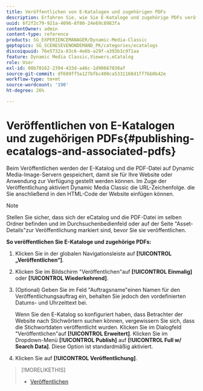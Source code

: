 ```yaml
---
title: Veröffentlichen von E-Katalogen und zugehörigen PDFs
description: Erfahren Sie, wie Sie E-Kataloge und zugehörige PDFs veröffentlichen.
uuid: 6f2f2c79-921a-4096-8f80-24e69c8983fa
contentOwner: admin
content-type: reference
products: SG_EXPERIENCEMANAGER/Dynamic-Media-Classic
geptopics: SG_SCENESEVENONDEMAND_PK/categories/ecatalogs
discoiquuid: 76e5732a-83c6-4e6b-a29f-a393b1c971aa
feature: Dynamic Media Classic,Viewers,eCatalog
role: User
exl-id: 00b70162-2394-433d-a46c-1d90667030af
source-git-commit: df689ff5a127bfbc400ca5331168d1ff7bb0b42e
workflow-type: tm+mt
source-wordcount: '190'
ht-degree: 26%

---
```


# Veröffentlichen von E-Katalogen und zugehörigen PDFs{#publishing-ecatalogs-and-associated-pdfs}

Beim Veröffentlichen werden der E-Katalog und die PDF-Datei auf Dynamic Media-Image-Servern gespeichert, damit sie für Ihre Website oder Anwendung zur Verfügung gestellt werden können. Im Zuge der Veröffentlichung aktiviert Dynamic Media Classic die URL-Zeichenfolge. die Sie anschließend in den HTML-Code der Website einfügen können.

>[!NOTE]
>
>Stellen Sie sicher, dass sich der eCatalog und die PDF-Datei im selben Ordner befinden und im Durchsuchenbedienfeld oder auf der Seite &quot;Asset-Details&quot;zur Veröffentlichung markiert sind, bevor Sie sie veröffentlichen.

**So veröffentlichen Sie E-Kataloge und zugehörige PDFs:**

1. Klicken Sie in der globalen Navigationsleiste auf **[!UICONTROL „Veröffentlichen“]**.
1. Klicken Sie im Bildschirm &quot;Veröffentlichen&quot;auf **[!UICONTROL Einmalig]** oder **[!UICONTROL Wiederkehrend]**.
1. (Optional) Geben Sie im Feld &quot;Auftragsname&quot;einen Namen für den Veröffentlichungsauftrag ein, behalten Sie jedoch den vordefinierten Datums- und Uhrzeittext bei.

   Wenn Sie den E-Katalog so konfiguriert haben, dass Betrachter der Website nach Stichwörtern suchen können, vergewissern Sie sich, dass die Stichwortdaten veröffentlicht wurden. Klicken Sie im Dialogfeld &quot;Veröffentlichen&quot;auf **[!UICONTROL Erweitert]**. Klicken Sie im Dropdown-Menü **[!UICONTROL Publish]** auf **[!UICONTROL Full w/ Search Data]**. Diese Option ist standardmäßig aktiviert.

1. Klicken Sie auf ****[!UICONTROL Veröffentlichung]****.

>[!MORELIKETHIS]
>
>* [Veröffentlichen](publishing-files.md)

